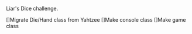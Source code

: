 Liar's Dice challenge.



[]Migrate Die/Hand class from Yahtzee
[]Make console class
[]Make game class
